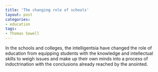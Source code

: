```yaml
---
title: 'The changing role of schools'
layout: post
categories:
- education
tags:
- Thomas Sowell
---
```


In the schools and colleges, the intelligentsia have changed the role of education from equipping students with the knowledge and intellectual skills to weigh issues and make up their own minds into a process of indoctrination with the conclusions already reached by the anointed.